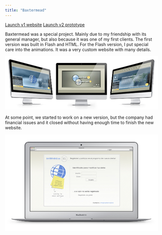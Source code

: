 ```yaml
---
title: "Baxtermead"
---
```


<p class="work-links">
<a class="btn icon icon-external" href="http://work.joanmira.com/webs/baxtermead/" target="_blank">Launch v1 website</a>
<a class="btn icon icon-external" href="http://work.joanmira.com/webs/baxtermead/v2" target="_blank">Launch v2 prototype</a>
</p>

Baxtermead was a special project. Mainly due to my friendship with its general manager, but also because it was one of my first clients. The first version was built in Flash and HTML. For the Flash version, I put special care into the animations. It was a very custom website with many details.

![](./images/1.jpg)

At some point, we started to work on a new version, but the company had financial issues and it closed without having enough time to finish the new website.

![](./images/2.jpg)
